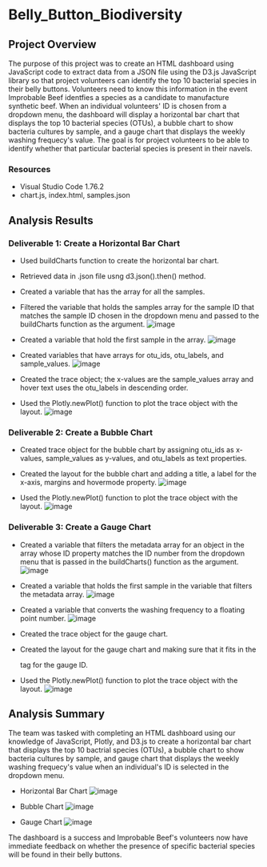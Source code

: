 # Belly_Button_Biodiversity

## Project Overview
The purpose of this project was to create an HTML dashboard using JavaScript code to extract data from a JSON file using the D3.js JavaScript library so that project volunteers can identify the top 10 bacterial species in their belly buttons.  Volunteers need to know this information in the event Improbable Beef identfies a species as a candidate to manufacture synthetic beef. When an individual volunteers' ID is chosen from a dropdown menu, the dashboard will display a horizontal bar chart that displays the top 10 bacterial species (OTUs), a bubble chart to show bacteria cultures by sample, and a gauge chart that displays the weekly washing frequecy's value.  The goal is for project volunteers to be able to identify whether that particular bacterial species is present in their navels.

### Resources
+ Visual Studio Code 1.76.2
+ chart.js, index.html, samples.json

## Analysis Results
### Deliverable 1: Create a Horizontal Bar Chart
+ Used buildCharts function to create the horizontal bar chart.
+ Retrieved data in .json file usng d3.json().then() method.
+ Created a variable that has the array for all the samples.
+ Filtered the variable that holds the samples array for the sample ID that matches the sample ID chosen in the dropdown menu and passed to the buildCharts function as the argument.
![image](https://user-images.githubusercontent.com/113741694/226197961-e4646bef-bd28-4083-bf95-f101b9669fcd.png)

+ Created a variable that hold the first sample in the array.
![image](https://user-images.githubusercontent.com/113741694/226197985-cf0c8261-426b-4942-8151-0bec9554ac55.png)

+ Created variables that have arrays for otu_ids, otu_labels, and sample_values.
![image](https://user-images.githubusercontent.com/113741694/226198054-55c167c6-5023-4fd8-a215-5a03e1615455.png)

+ Created the trace object; the x-values are the sample_values array and hover text uses the otu_labels in descending order.
+ Used the Plotly.newPlot() function to plot the trace object with the layout.
![image](https://user-images.githubusercontent.com/113741694/226198084-3669a8fd-7453-41c0-91d6-7bb625e93b66.png)

### Deliverable 2: Create a Bubble Chart
+ Created trace object for the bubble chart by assigning otu_ids as x-values, sample_values as y-values, and otu_labels as text properties.
+ Created the layout for the bubble chart and adding a title, a label for the x-axis, margins and hovermode property.
![image](https://user-images.githubusercontent.com/113741694/226199037-aae40008-be85-4294-97cf-46a00c7a257a.png)

+ Used the Plotly.newPlot() function to plot the trace object with the layout.
![image](https://user-images.githubusercontent.com/113741694/226199230-32628de2-48bc-4fd5-9474-f3ae696bfddf.png)

### Deliverable 3: Create a Gauge Chart
+ Created a variable that filters the metadata array for an object in the array whose ID property matches the ID number from the dropdown menu that is passed in the buildCharts() function as the argument.
![image](https://user-images.githubusercontent.com/113741694/226199502-4160e3f2-927b-4582-b0d8-18642f9246dc.png)

+ Created a variable that holds the first sample in the variable that filters the metadata array.
![image](https://user-images.githubusercontent.com/113741694/226199593-7b21f272-00c5-4cde-83ad-51dcd38e892b.png)

+ Created a variable that converts the washing frequency to a floating point number.
![image](https://user-images.githubusercontent.com/113741694/226199653-0ad567b0-b882-4912-afa8-39d73900cb81.png)

+ Created the trace object for the gauge chart.
+ Created the layout for the gauge chart and making sure that it fits in the <div></div> tag for the gauge ID.
+ Used the Plotly.newPlot() function to plot the trace object with the layout.
![image](https://user-images.githubusercontent.com/113741694/226199851-368f6320-32f0-430c-a2ba-b5fb63a235c1.png)

## Analysis Summary
The team was tasked with completing an HTML dashboard using our knowledge of JavaScript, Plotly, and D3.js to create a horizontal bar chart that displays the top 10 bactrial species (OTUs), a bubble chart to show bacteria cultures by sample, and gauge chart that displays the weekly washing frequecy's value when an individual's ID is selected in the dropdown menu.

+ Horizontal Bar Chart ![image](https://user-images.githubusercontent.com/113741694/226200716-b5c713b4-4fab-42da-9329-36a6b63d2061.png)

+ Bubble Chart ![image](https://user-images.githubusercontent.com/113741694/226200737-9587fd5b-e69a-4582-a6b5-d3bfec61c4bd.png)

+ Gauge Chart ![image](https://user-images.githubusercontent.com/113741694/226200782-d7fe86b1-052d-46c1-b11f-d6eaf8406dca.png)

The dashboard is a success and Improbable Beef's volunteers now have immediate feedback on whether the presence of specific bacterial species will be found in their belly buttons.







